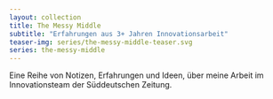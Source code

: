 ```yaml
---
layout: collection
title: The Messy Middle
subtitle: "Erfahrungen aus 3+ Jahren Innovationsarbeit"
teaser-img: series/the-messy-middle-teaser.svg
series: the-messy-middle
---
```


Eine Reihe von Notizen, Erfahrungen und Ideen, über meine Arbeit im Innovationsteam der Süddeutschen Zeitung.